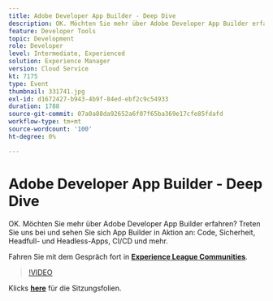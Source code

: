 ```yaml
---
title: Adobe Developer App Builder - Deep Dive
description: OK. Möchten Sie mehr über Adobe Developer App Builder erfahren? Treten Sie uns bei und sehen Sie sich Adobe Developer App Builder in Aktion an - Code, Sicherheit, Headfull- und Headless-Apps, CI/CD und mehr. Diese Sitzung wurde im Rahmen des Adobe Developers Live Content-Ereignisses bereitgestellt.
feature: Developer Tools
topic: Development
role: Developer
level: Intermediate, Experienced
solution: Experience Manager
version: Cloud Service
kt: 7175
type: Event
thumbnail: 331741.jpg
exl-id: d1672427-b943-4b9f-84ed-ebf2c9c54933
duration: 1788
source-git-commit: 07a0a88da92652a6f07f65ba369e17cfe85fdafd
workflow-type: tm+mt
source-wordcount: '100'
ht-degree: 0%

---
```


# Adobe Developer App Builder - Deep Dive

OK. Möchten Sie mehr über Adobe Developer App Builder erfahren? Treten Sie uns bei und sehen Sie sich App Builder in Aktion an: Code, Sicherheit, Headfull- und Headless-Apps, CI/CD und mehr.

Fahren Sie mit dem Gespräch fort in **[Experience League Communities](https://adobe.ly/36Yd3v6)**.

>[!VIDEO](https://video.tv.adobe.com/v/331741/?quality=12&learn=on&hidetitle=true)

Klicks **[here](/help/adobe-developers-live/assets/app-builder.pdf)** für die Sitzungsfolien.
